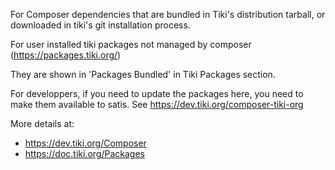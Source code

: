 For Composer dependencies that are bundled in Tiki's distribution tarball, or downloaded in tiki's git installation process.

For user installed tiki packages not managed by composer (https://packages.tiki.org/)

They are shown in 'Packages Bundled' in Tiki Packages section.

For developpers, if you need to update the packages here, you need to make them available to satis.  See <https://dev.tiki.org/composer-tiki-org>


More details at:
 * https://dev.tiki.org/Composer
 * https://doc.tiki.org/Packages 
 
